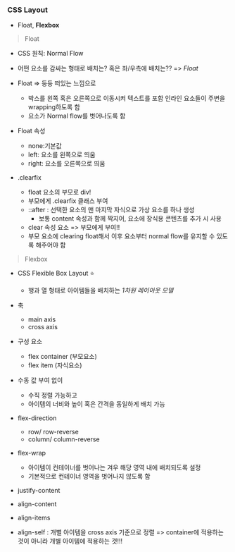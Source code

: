 ### CSS Layout

* Float, **Flexbox** 

>Float

* CSS 원칙: Normal Flow
* 어떤 요소를 감싸는 형태로 배치는? 혹은 좌/우측에 배치는?? => *Float*

* Float => 둥둥 떠있는 느낌으로
  * 박스를 왼쪽 혹은 오른쪽으로 이동시켜 텍스트를 포함 인라인 요소들이 주변을 wrapping하도록 함
  * 요소가 Normal flow를 벗어나도록 함

* Float 속성
  * none:기본값
  * left: 요소를 왼쪽으로 띄움
  * right: 요소를 오른쪽으로 띄움

* .clearfix
  * float 요소의 부모로 div!
  * 부모에게 .clearfix 클래스 부여
  * ::after : 선택한 요소의 맨 마지막 자식으로 가상 요소를 하나 생성
    * 보통 content 속성과 함께 짝지어, 요소에 장식용 콘텐츠를 추가 시 사용
  * clear 속성 요소 => 부모에게 부여!!
  * 부모 요소에 clearing float해서 이후 요소부터 normal flow를 유지할 수 있도록 해주어야 함



> Flexbox

* CSS Flexible Box Layout :star: 
  * 행과 열 형태로 아이템들을 배치하는 *1차원 레이아웃 모델*

* 축
  * main axis
  * cross axis

* 구성 요소
  * flex container (부모요소)
  * flex item (자식요소)

* 수동 값 부여 없이
  * 수직 정렬 가능하고
  * 아이템의 너비와 높이 혹은 간격을 동일하게 배치 가능

* flex-direction
  * row/ row-reverse
  * column/ column-reverse

* flex-wrap
  * 아이템이 컨테이너를 벗어나는 겨우 해당 영역 내에 배치되도록 설정
  * 기본적으로 컨테이너 영역을 벗어나지 않도록 함

* justify-content
* align-content
* align-items
* align-self : 개별 아이템을 cross axis 기준으로 정렬 => container에 적용하는 것이 아니라 개별 아이템에 적용하는 것!!!